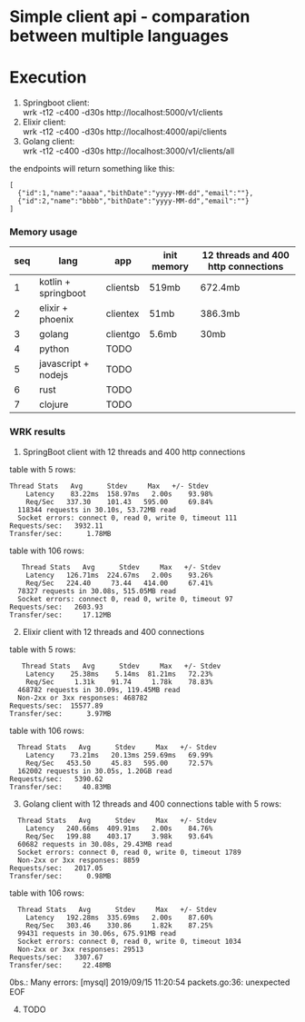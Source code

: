 # Simple client api - comparation between multiple languages

# Execution
1. Springboot client:   
   wrk -t12 -c400 -d30s http://localhost:5000/v1/clients
2. Elixir client:   
   wrk -t12 -c400 -d30s http://localhost:4000/api/clients
3. Golang client:   
   wrk -t12 -c400 -d30s http://localhost:3000/v1/clients/all

the endpoints will return something like this:   
```
[
  {"id":1,"name":"aaaa","bithDate":"yyyy-MM-dd","email":""},
  {"id":2,"name":"bbbb","bithDate":"yyyy-MM-dd","email":""}
]
```

### Memory usage
| seq | lang                | app      | init memory | 12 threads and 400 http connections |
| --  | ------------------- | -------- | ------------| ----------------------------------  |
| 1 | kotlin + springboot | clientsb |  519mb | 672.4mb |
| 2 | elixir + phoenix    | clientex |  51mb  | 386.3mb |
| 3 | golang              | clientgo |  5.6mb | 30mb |
| 4 | python              | TODO     |  |  |
| 5 | javascript + nodejs | TODO     |  |  |
| 6 | rust                | TODO     |  |  |
| 7 | clojure             | TODO     |  |  |

 ### WRK results

1. SpringBoot client with 12 threads and 400 http connections

table with 5 rows:    
```   
Thread Stats   Avg      Stdev     Max   +/- Stdev   
    Latency    83.22ms  158.97ms   2.00s    93.98%   
    Req/Sec   337.30    101.43   595.00     69.84%  
  118344 requests in 30.10s, 53.72MB read   
  Socket errors: connect 0, read 0, write 0, timeout 111   
Requests/sec:   3932.11   
Transfer/sec:      1.78MB   
```
table with 106 rows:   
```
   Thread Stats   Avg      Stdev     Max   +/- Stdev
    Latency   126.71ms  224.67ms   2.00s    93.26%
    Req/Sec   224.40     73.44   414.00     67.41%
  78327 requests in 30.08s, 515.05MB read
  Socket errors: connect 0, read 0, write 0, timeout 97
Requests/sec:   2603.93
Transfer/sec:     17.12MB

```

2. Elixir client with 12 threads and 400 connections

table with 5 rows:   
```
   Thread Stats   Avg      Stdev     Max   +/- Stdev
    Latency    25.38ms    5.14ms  81.21ms   72.23%
    Req/Sec     1.31k    91.74     1.78k    78.83%
  468782 requests in 30.09s, 119.45MB read
  Non-2xx or 3xx responses: 468782
Requests/sec:  15577.89
Transfer/sec:      3.97MB
```
table with 106 rows:    
```
  Thread Stats   Avg      Stdev     Max   +/- Stdev
    Latency    73.21ms   20.13ms 259.69ms   69.99%
    Req/Sec   453.50     45.83   595.00     72.57%
  162002 requests in 30.05s, 1.20GB read
Requests/sec:   5390.62
Transfer/sec:     40.83MB

```

3. Golang client with 12 threads and 400 connections
table with 5 rows:    
```
  Thread Stats   Avg      Stdev     Max   +/- Stdev
    Latency   240.66ms  409.91ms   2.00s    84.76%
    Req/Sec   199.88    403.17     3.98k    93.64%
  60682 requests in 30.08s, 29.43MB read
  Socket errors: connect 0, read 0, write 0, timeout 1789
  Non-2xx or 3xx responses: 8859
Requests/sec:   2017.05
Transfer/sec:      0.98MB

```
table with 106 rows:   
```
  Thread Stats   Avg      Stdev     Max   +/- Stdev
    Latency   192.28ms  335.69ms   2.00s    87.60%
    Req/Sec   303.46    330.86     1.82k    87.25%
  99431 requests in 30.06s, 675.91MB read
  Socket errors: connect 0, read 0, write 0, timeout 1034
  Non-2xx or 3xx responses: 29513
Requests/sec:   3307.67
Transfer/sec:     22.48MB

```
0bs.: Many errors: [mysql] 2019/09/15 11:20:54 packets.go:36: unexpected EOF

4. TODO
```
```